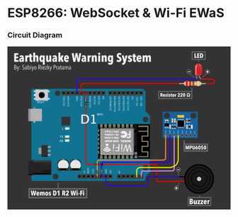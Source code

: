 # ESP8266: WebSocket & Wi-Fi EWaS
### Circuit Diagram
![Circuit Diagram](https://github.com/sabiyorp/ESP8266-WebSocket-Earthquake-Alert/blob/main/demo/Circuit.jpg)
